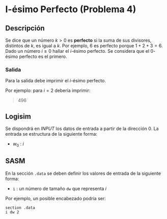 # I-ésimo Perfecto (Problema 4)

## Descripción

Se dice que un número $k > 0$ es **perfecto** si la suma de sus divisores, distintos de $k$, es igual a $k$. Por ejemplo, $6$ es perfecto porque $1 + 2 + 3 = 6$. Dado un número $i \ge 0$ hallar el $i$-ésimo perfecto. Se considera que el $0$-ésimo perfecto es el primero.

### Salida

Para la salida debe imprimir el $i$-ésimo perfecto.

Por ejemplo: para $i=2$ debería imprimir:

> 496  

## Logisim

Se dispondrá en *INPUT* los datos de entrada a partir de la dirección $0$. La entrada se estructura de la siguiente forma:

- $w_0$ : $i$

## SASM

En la sección `.data` se deben definir los valores de entrada de la siguiente forma:

- `i` : un número de tamaño `dw` que representa $i$

Por ejemplo, un posible encabezado podría ser:

```
section .data
i dw 2
```
